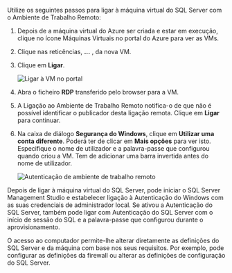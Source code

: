 Utilize os seguintes passos para ligar à máquina virtual do SQL Server com o Ambiente de Trabalho Remoto:

1. Depois de a máquina virtual do Azure ser criada e estar em execução, clique no ícone Máquinas Virtuais no portal do Azure para ver as VMs.

1. Clique nas reticências, **...** , da nova VM.

1. Clique em **Ligar**.

   ![Ligar à VM no portal](./media/virtual-machines-sql-server-remote-desktop-connect/azure-virtual-machine-connect.png)

1. Abra o ficheiro **RDP** transferido pelo browser para a VM.

1. A Ligação ao Ambiente de Trabalho Remoto notifica-o de que não é possível identificar o publicador desta ligação remota. Clique em **Ligar** para continuar.

1. Na caixa de diálogo **Segurança do Windows**, clique em **Utilizar uma conta diferente**. Poderá ter de clicar em **Mais opções** para ver isto. Especifique o nome de utilizador e a palavra-passe que configurou quando criou a VM. Tem de adicionar uma barra invertida antes do nome de utilizador.

   ![Autenticação de ambiente de trabalho remoto](./media/virtual-machines-sql-server-remote-desktop-connect/remote-desktop-connect.png)

Depois de ligar à máquina virtual do SQL Server, pode iniciar o SQL Server Management Studio e estabelecer ligação à Autenticação do Windows com as suas credenciais de administrador local. Se ativou a Autenticação do SQL Server, também pode ligar com Autenticação do SQL Server com o início de sessão do SQL e a palavra-passe que configurou durante o aprovisionamento.

O acesso ao computador permite-lhe alterar diretamente as definições do SQL Server e da máquina com base nos seus requisitos. Por exemplo, pode configurar as definições da firewall ou alterar as definições de configuração do SQL Server.